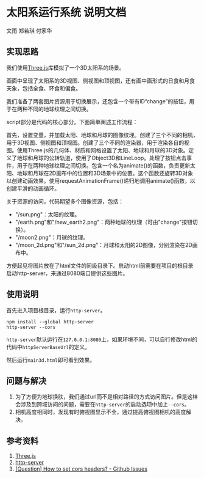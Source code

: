<!-- 对实现思路、使用说明、遇到问题及解决办法进行准确的描述，并且列出所有参考资料。 -->

# 太阳系运行系统 说明文档

文雨 郑若琪 付家华

## 实现思路

我们使用[Three.js](https://threejs.org/)库模拟了一个3D太阳系的场景。

画面中呈现了太阳系的3D视图、侧视图和顶视图，还有画中画形式的日食和月食天象，包括全食、环食和偏食。

我们准备了两套图片资源用于切换展示，还包含一个带有ID“change”的按钮，用于在两种不同的地球纹理之间切换。

script部分是代码的核心部分。下面简单阐述工作流程：

首先，设置变量，并加载太阳、地球和月球的图像纹理。创建了三个不同的相机，用于3D视图、侧视图和顶视图。创建了三个不同的渲染器，用于渲染各自的视图。使用Three.js的几何体、材质和网格设置了太阳、地球和月球的3D对象。定义了地球和月球的公转轨道，使用了Object3D和LineLoop。处理了按钮点击事件，用于在两种地球纹理之间切换。包含一个名为animate()的函数，负责更新太阳、地球和月球在2D画布中的位置和3D场景中的位置。这个函数还旋转3D对象以创建动画效果。使用requestAnimationFrame()递归地调用animate()函数，以创建平滑的动画循环。

关于资源的访问，代码期望多个图像资源，包括：

- "/sun.png"：太阳的纹理。
- "/earth.png"和"/new_earth2.png"：两种地球的纹理（可由"change"按钮切换）。
- "/moon2.png"：月球的纹理。
- "/moon_2d.png"和"/sun_2d.png"：月球和太阳的2D图像，分别渲染在2D画布中。

方便起见将图片放在了html文件的同级目录下。启动html前需要在项目的根目录启动http-server，来通过8080端口提供这些图片。

## 使用说明

首先进入项目根目录，运行`http-server`。

```shell
npm install --global http-server
http-server --cors
```

`http-server`默认运行在`127.0.0.1:8080`上，如果环境不同，可以自行修改html的代码中`httpServerBaseUrl`的定义。

然后运行`main3d.html`即可看到效果。

## 问题与解决

1. 为了方便为地球换肤，我们通过url而不是相对路径的方式访问图片。但是这样会涉及到跨域访问的问题，需要在`http-server`的启动选项中加上`--cors`。
2. 相机高度相同时，发现有时俯视图显示不全，通过提高俯视图相机的高度解决。

## 参考资料

1. [Three.js](https://threejs.org/)
2. [http-server](https://www.npmjs.com/package/http-server)
3. [[Question] How to set cors headers? - Github Issues](https://github.com/http-party/http-server/issues/308)
